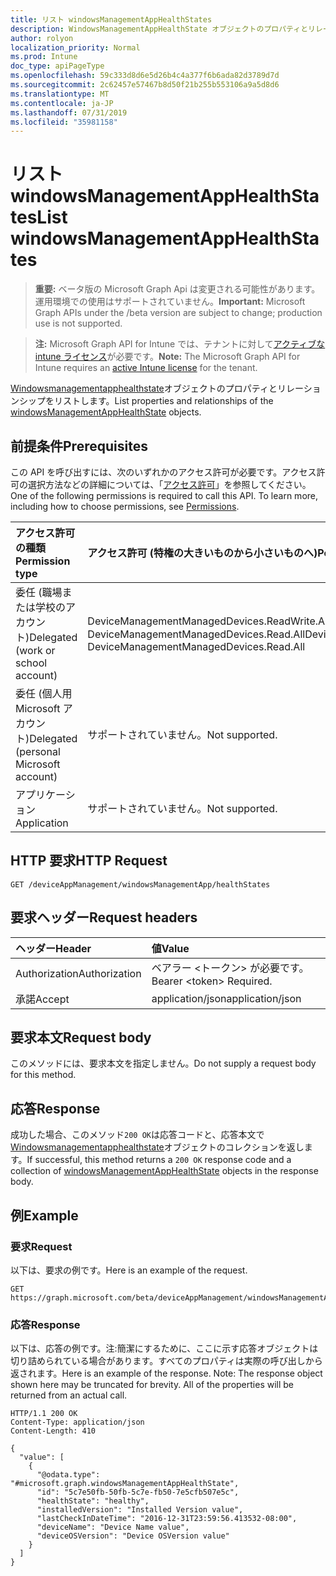 ```yaml
---
title: リスト windowsManagementAppHealthStates
description: WindowsManagementAppHealthState オブジェクトのプロパティとリレーションシップをリストします。
author: rolyon
localization_priority: Normal
ms.prod: Intune
doc_type: apiPageType
ms.openlocfilehash: 59c333d8d6e5d26b4c4a377f6b6ada82d3789d7d
ms.sourcegitcommit: 2c62457e57467b8d50f21b255b553106a9a5d8d6
ms.translationtype: MT
ms.contentlocale: ja-JP
ms.lasthandoff: 07/31/2019
ms.locfileid: "35981158"
---
```

# <a name="list-windowsmanagementapphealthstates"></a><span data-ttu-id="e34b5-103">リスト windowsManagementAppHealthStates</span><span class="sxs-lookup"><span data-stu-id="e34b5-103">List windowsManagementAppHealthStates</span></span>

> <span data-ttu-id="e34b5-104">**重要:** ベータ版の Microsoft Graph Api は変更される可能性があります。運用環境での使用はサポートされていません。</span><span class="sxs-lookup"><span data-stu-id="e34b5-104">**Important:** Microsoft Graph APIs under the /beta version are subject to change; production use is not supported.</span></span>

> <span data-ttu-id="e34b5-105">**注:** Microsoft Graph API for Intune では、テナントに対して[アクティブな intune ライセンス](https://go.microsoft.com/fwlink/?linkid=839381)が必要です。</span><span class="sxs-lookup"><span data-stu-id="e34b5-105">**Note:** The Microsoft Graph API for Intune requires an [active Intune license](https://go.microsoft.com/fwlink/?linkid=839381) for the tenant.</span></span>

<span data-ttu-id="e34b5-106">[Windowsmanagementapphealthstate](../resources/intune-devices-windowsmanagementapphealthstate.md)オブジェクトのプロパティとリレーションシップをリストします。</span><span class="sxs-lookup"><span data-stu-id="e34b5-106">List properties and relationships of the [windowsManagementAppHealthState](../resources/intune-devices-windowsmanagementapphealthstate.md) objects.</span></span>

## <a name="prerequisites"></a><span data-ttu-id="e34b5-107">前提条件</span><span class="sxs-lookup"><span data-stu-id="e34b5-107">Prerequisites</span></span>
<span data-ttu-id="e34b5-p101">この API を呼び出すには、次のいずれかのアクセス許可が必要です。アクセス許可の選択方法などの詳細については、「[アクセス許可](/graph/permissions-reference)」を参照してください。</span><span class="sxs-lookup"><span data-stu-id="e34b5-p101">One of the following permissions is required to call this API. To learn more, including how to choose permissions, see [Permissions](/graph/permissions-reference).</span></span>

|<span data-ttu-id="e34b5-110">アクセス許可の種類</span><span class="sxs-lookup"><span data-stu-id="e34b5-110">Permission type</span></span>|<span data-ttu-id="e34b5-111">アクセス許可 (特権の大きいものから小さいものへ)</span><span class="sxs-lookup"><span data-stu-id="e34b5-111">Permissions (from most to least privileged)</span></span>|
|:---|:---|
|<span data-ttu-id="e34b5-112">委任 (職場または学校のアカウント)</span><span class="sxs-lookup"><span data-stu-id="e34b5-112">Delegated (work or school account)</span></span>|<span data-ttu-id="e34b5-113">DeviceManagementManagedDevices.ReadWrite.All、DeviceManagementManagedDevices.Read.All</span><span class="sxs-lookup"><span data-stu-id="e34b5-113">DeviceManagementManagedDevices.ReadWrite.All, DeviceManagementManagedDevices.Read.All</span></span>|
|<span data-ttu-id="e34b5-114">委任 (個人用 Microsoft アカウント)</span><span class="sxs-lookup"><span data-stu-id="e34b5-114">Delegated (personal Microsoft account)</span></span>|<span data-ttu-id="e34b5-115">サポートされていません。</span><span class="sxs-lookup"><span data-stu-id="e34b5-115">Not supported.</span></span>|
|<span data-ttu-id="e34b5-116">アプリケーション</span><span class="sxs-lookup"><span data-stu-id="e34b5-116">Application</span></span>|<span data-ttu-id="e34b5-117">サポートされていません。</span><span class="sxs-lookup"><span data-stu-id="e34b5-117">Not supported.</span></span>|

## <a name="http-request"></a><span data-ttu-id="e34b5-118">HTTP 要求</span><span class="sxs-lookup"><span data-stu-id="e34b5-118">HTTP Request</span></span>
<!-- {
  "blockType": "ignored"
}
-->
``` http
GET /deviceAppManagement/windowsManagementApp/healthStates
```

## <a name="request-headers"></a><span data-ttu-id="e34b5-119">要求ヘッダー</span><span class="sxs-lookup"><span data-stu-id="e34b5-119">Request headers</span></span>
|<span data-ttu-id="e34b5-120">ヘッダー</span><span class="sxs-lookup"><span data-stu-id="e34b5-120">Header</span></span>|<span data-ttu-id="e34b5-121">値</span><span class="sxs-lookup"><span data-stu-id="e34b5-121">Value</span></span>|
|:---|:---|
|<span data-ttu-id="e34b5-122">Authorization</span><span class="sxs-lookup"><span data-stu-id="e34b5-122">Authorization</span></span>|<span data-ttu-id="e34b5-123">ベアラー &lt;トークン&gt; が必要です。</span><span class="sxs-lookup"><span data-stu-id="e34b5-123">Bearer &lt;token&gt; Required.</span></span>|
|<span data-ttu-id="e34b5-124">承諾</span><span class="sxs-lookup"><span data-stu-id="e34b5-124">Accept</span></span>|<span data-ttu-id="e34b5-125">application/json</span><span class="sxs-lookup"><span data-stu-id="e34b5-125">application/json</span></span>|

## <a name="request-body"></a><span data-ttu-id="e34b5-126">要求本文</span><span class="sxs-lookup"><span data-stu-id="e34b5-126">Request body</span></span>
<span data-ttu-id="e34b5-127">このメソッドには、要求本文を指定しません。</span><span class="sxs-lookup"><span data-stu-id="e34b5-127">Do not supply a request body for this method.</span></span>

## <a name="response"></a><span data-ttu-id="e34b5-128">応答</span><span class="sxs-lookup"><span data-stu-id="e34b5-128">Response</span></span>
<span data-ttu-id="e34b5-129">成功した場合、このメソッド`200 OK`は応答コードと、応答本文で[Windowsmanagementapphealthstate](../resources/intune-devices-windowsmanagementapphealthstate.md)オブジェクトのコレクションを返します。</span><span class="sxs-lookup"><span data-stu-id="e34b5-129">If successful, this method returns a `200 OK` response code and a collection of [windowsManagementAppHealthState](../resources/intune-devices-windowsmanagementapphealthstate.md) objects in the response body.</span></span>

## <a name="example"></a><span data-ttu-id="e34b5-130">例</span><span class="sxs-lookup"><span data-stu-id="e34b5-130">Example</span></span>

### <a name="request"></a><span data-ttu-id="e34b5-131">要求</span><span class="sxs-lookup"><span data-stu-id="e34b5-131">Request</span></span>
<span data-ttu-id="e34b5-132">以下は、要求の例です。</span><span class="sxs-lookup"><span data-stu-id="e34b5-132">Here is an example of the request.</span></span>
``` http
GET https://graph.microsoft.com/beta/deviceAppManagement/windowsManagementApp/healthStates
```

### <a name="response"></a><span data-ttu-id="e34b5-133">応答</span><span class="sxs-lookup"><span data-stu-id="e34b5-133">Response</span></span>
<span data-ttu-id="e34b5-p102">以下は、応答の例です。注:簡潔にするために、ここに示す応答オブジェクトは切り詰められている場合があります。すべてのプロパティは実際の呼び出しから返されます。</span><span class="sxs-lookup"><span data-stu-id="e34b5-p102">Here is an example of the response. Note: The response object shown here may be truncated for brevity. All of the properties will be returned from an actual call.</span></span>
``` http
HTTP/1.1 200 OK
Content-Type: application/json
Content-Length: 410

{
  "value": [
    {
      "@odata.type": "#microsoft.graph.windowsManagementAppHealthState",
      "id": "5c7e50fb-50fb-5c7e-fb50-7e5cfb507e5c",
      "healthState": "healthy",
      "installedVersion": "Installed Version value",
      "lastCheckInDateTime": "2016-12-31T23:59:56.413532-08:00",
      "deviceName": "Device Name value",
      "deviceOSVersion": "Device OSVersion value"
    }
  ]
}
```





